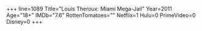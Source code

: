 +++
line=1089
Title="Louis Theroux: Miami Mega-Jail"
Year=2011
Age="18+"
IMDb="7.6"
RottenTomatoes=""
Netflix=1
Hulu=0
PrimeVideo=0
Disney=0
+++


